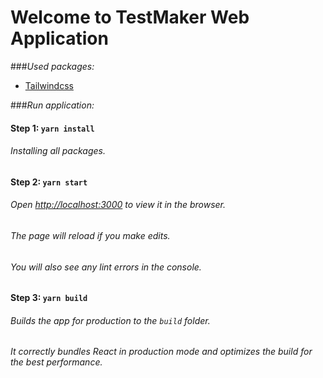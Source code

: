 # Welcome to TestMaker Web Application


###_Used packages:_
* [Tailwindcss](https://tailwindcss.com/)

###_Run application:_
#### Step 1: `yarn install`

###### Installing all packages.

#### Step 2: `yarn start`

###### Open [http://localhost:3000](http://localhost:3000) to view it in the browser.

###### The page will reload if you make edits.
###### You will also see any lint errors in the console.

#### Step 3: `yarn build`

###### Builds the app for production to the `build` folder.
###### It correctly bundles React in production mode and optimizes the build for the best performance.
